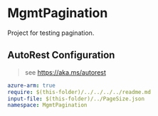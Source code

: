 # MgmtPagination

Project for testing pagination.

## AutoRest Configuration

> see https://aka.ms/autorest

``` yaml
azure-arm: true
require: $(this-folder)/../../../../readme.md
input-file: $(this-folder)/../PageSize.json
namespace: MgmtPagination
```

